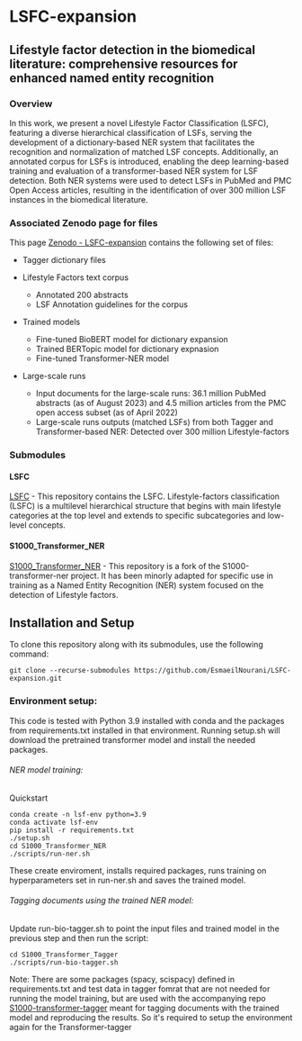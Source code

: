 # LSFC-expansion

## Lifestyle factor detection in the biomedical literature: comprehensive resources for enhanced named entity recognition

### Overview
In this work, we present a novel Lifestyle Factor Classification (LSFC), featuring a diverse hierarchical classification of LSFs, serving the development of a dictionary-based NER system that facilitates the recognition and normalization of matched LSF concepts. Additionally, an annotated corpus for LSFs is introduced, enabling the deep learning-based training and evaluation of a transformer-based NER system for LSF detection. Both NER systems were used to detect LSFs in PubMed and PMC Open Access articles, resulting in the identification of over 300 million LSF instances in the biomedical literature.

### Associated Zenodo page for files
This page [Zenodo - LSFC-expansion](https://zenodo.org/records/10450308) contains the following set of files:
* Tagger dictionary files
* Lifestyle Factors text corpus
    * Annotated 200 abstracts 
    * LSF Annotation guidelines for the corpus 
* Trained models
    * Fine-tuned BioBERT model for dictionary expansion 
    * Trained BERTopic model for dictionary expnasion
    * Fine-tuned Transformer-NER model 
 
* Large-scale runs
    * Input documents for the large-scale runs: 36.1 million PubMed abstracts (as of August 2023) and 4.5 million articles from the PMC open access subset (as of April 2022) 
    * Large-scale runs outputs (matched LSFs) from both Tagger and Transformer-based NER: Detected over 300 million Lifestyle-factors




### Submodules

#### LSFC
[LSFC](https://github.com/EsmaeilNourani/Lifestyle-factors-classification) - This repository contains the LSFC. Lifestyle-factors classification (LSFC) is a multilevel hierarchical structure that begins with main lifestyle categories at the top level and extends to specific subcategories and low-level concepts.

#### S1000_Transformer_NER
[S1000_Transformer_NER](https://github.com/EsmaeilNourani/S1000-transformer-ner) - This repository is a fork of the S1000-transformer-ner project. It has been minorly adapted for specific use in training as a Named Entity Recognition (NER) system focused on the detection of Lifestyle factors.

## Installation and Setup
To clone this repository along with its submodules, use the following command:

```
git clone --recurse-submodules https://github.com/EsmaeilNourani/LSFC-expansion.git
```


### Environment setup:
This code is tested with Python 3.9 installed with conda and the packages from requirements.txt installed in that environment. Running setup.sh will download the pretrained transformer model and install the needed packages. 

###### NER model training:

Quickstart
```
conda create -n lsf-env python=3.9
conda activate lsf-env
pip install -r requirements.txt
./setup.sh
cd S1000_Transformer_NER
./scripts/run-ner.sh
```
These create enviroment, installs required packages, runs training on hyperparameters set in run-ner.sh and saves the trained model.

###### Tagging documents using the trained NER model:
Update run-bio-tagger.sh to point the input files and trained model in the previous step and then run the script:
```
cd S1000_Transformer_Tagger
./scripts/run-bio-tagger.sh
```


Note: There are some packages (spacy, scispacy) defined in requirements.txt and test data in tagger fomrat that are not needed for running the model training, but are used with the accompanying repo [S1000-transformer-tagger](https://github.com/jouniluoma/S1000-transformer-tagger) meant for tagging documents with the trained model and reproducing the results. So it's required to setup the environment again for the Transformer-tagger
